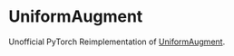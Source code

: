 # UniformAugment

Unofficial PyTorch Reimplementation of [UniformAugment](https://arxiv.org/abs/2003.14348).
